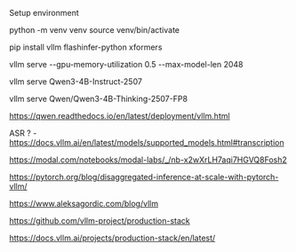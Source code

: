 Setup environment

python -m venv venv
source venv/bin/activate

pip install vllm flashinfer-python xformers

vllm serve --gpu-memory-utilization 0.5 --max-model-len 2048


vllm serve Qwen3-4B-Instruct-2507

vllm serve Qwen/Qwen3-4B-Thinking-2507-FP8


https://qwen.readthedocs.io/en/latest/deployment/vllm.html


ASR ? - https://docs.vllm.ai/en/latest/models/supported_models.html#transcription

https://modal.com/notebooks/modal-labs/_/nb-x2wXrLH7aqi7HGVQ8Fosh2


https://pytorch.org/blog/disaggregated-inference-at-scale-with-pytorch-vllm/

https://www.aleksagordic.com/blog/vllm


https://github.com/vllm-project/production-stack


https://docs.vllm.ai/projects/production-stack/en/latest/